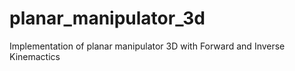 # planar_manipulator_3d
Implementation of planar manipulator 3D with Forward and Inverse Kinemactics 
